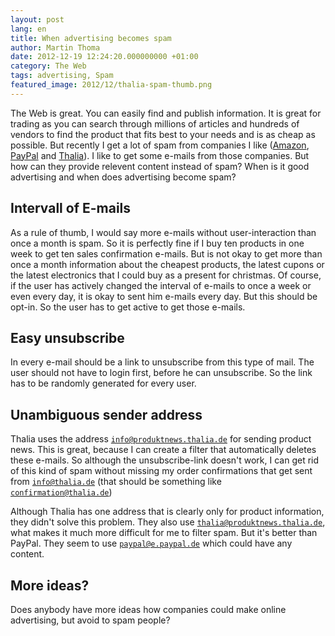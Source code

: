 ```yaml
---
layout: post
lang: en
title: When advertising becomes spam
author: Martin Thoma
date: 2012-12-19 12:24:20.000000000 +01:00
category: The Web
tags: advertising, Spam
featured_image: 2012/12/thalia-spam-thumb.png
---
```

The Web is great. You can easily find and publish information. It is great for trading as you can search through millions of articles and hundreds of vendors to find the product that fits best to your needs and is as cheap as possible. But recently I get a lot of spam from companies I like (<a href="http://en.wikipedia.org/wiki/Amazon.com">Amazon</a>, <a href="http://en.wikipedia.org/wiki/PayPal">PayPal</a> and <a href="http://en.wikipedia.org/wiki/Thalia_(bookstore_chain)">Thalia</a>). I like to get some e-mails from those companies. But how can they provide relevent content instead of spam? When is it good advertising and when does advertising become spam?

## Intervall of E-mails
As a rule of thumb, I would say more e-mails without user-interaction than once
a month is spam. So it is perfectly fine if I buy ten products in one week to
get ten sales confirmation e-mails. But is not okay to get more than once a
month information about the cheapest products, the latest cupons or the latest
electronics that I could buy as a present for christmas. Of course, if the user
has actively changed the interval of e-mails to once a week or even every day,
it is okay to sent him e-mails every day. But this should be opt-in. So the
user has to get active to get those e-mails.

## Easy unsubscribe
In every e-mail should be a link to unsubscribe from this type of mail. The
user should not have to login first, before he can unsubscribe. So the link has
to be randomly generated for every user.

## Unambiguous sender address
Thalia uses the address <code>info@produktnews.thalia.de</code> for sending
product news. This is great, because I can create a filter that automatically
deletes these e-mails. So although the unsubscribe-link doesn't work, I can get
rid of this kind of spam without missing my order confirmations that get sent
from <code>info@thalia.de</code> (that should be something like
<code>confirmation@thalia.de</code>)

Although Thalia has one address that is clearly only for product information,
they didn't solve this problem. They also use
<code>thalia@produktnews.thalia.de</code>, what makes it much more difficult
for me to filter spam. But it's better than PayPal. They seem to use
<code>paypal@e.paypal.de</code> which could have any content.

## More ideas?
Does anybody have more ideas how companies could make online advertising, but
avoid to spam people?
